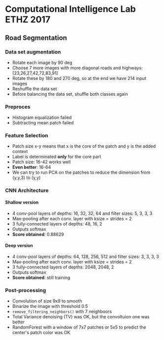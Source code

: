 # Computational Intelligence Lab ETHZ 2017

## Road Segmentation

### Data set augmentation
- Rotate each image by 90 deg
- Choose 7 more images with more diagonal roads and highways: [23,26,27,42,72,83,91]
- Rotate these by 180 and 270 deg, so at the end we have 214 input images
- Reshuffle the data set  
- Before balancing the data set, shuffle both classes again


### Preproces
- Histogram equalization failed
- Subtracting mean patch failed


### Feature Selection
- Patch size x-y means that x is the core of the patch and y is the added context
- Label is determinated **only** for the core part
- Patch size: 16-42 works well
- **Even better**: 16-64
- We can try to run PCA on the patches to reduce the dimension from (y,y,3) to (y,y) 


### CNN Architecture

#### Shallow version
- 4 conv-pool layers of depths: 16, 32, 32, 64 and filter sizes: 5, 3, 3, 3
- Max-pooling after each conv. layer with ksize = strides = 2
- 3 fully-connected layers of depths: 48, 16, 2
- Outputs softmax
- **Score obtained**: 0.88629

#### Deep version
- 4 conv-pool layers of depths: 64, 128, 256, 512 and filter sizes: 3, 3, 3, 3
- Max-pooling after each conv. layer with ksize = strides = 2
- 3 fully-connected layers of depths: 2048, 2048, 2
- Outputs softmax
- **Score obtained**: still training


### Post-processing
- Convolution of size 9x9 to smooth
- Binarize the image with threshold 0.5
- `remove_filtering_neighbors()` with 7 neighboors
- Total Variance denoising (TV) was OK, but the convoltuion one was better
- RandomForest with a window of 7x7 patches or 5x5 to predict the center's patch color was OK

